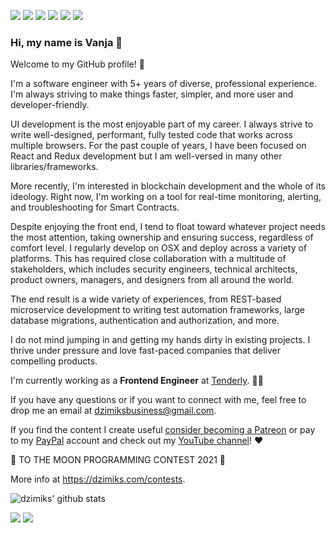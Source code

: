[<img src="https://img.shields.io/badge/linkedin-%230077B5.svg?&style=for-the-badge&logo=linkedin&logoColor=white" />](https://www.linkedin.com/in/vpaunovic)
[<img src="https://img.shields.io/badge/facebook-%230077B5.svg?&style=for-the-badge&logo=facebook&logoColor=white&color=4267B2" />](https://www.facebook.com/vanja.paunovic)
[<img src="https://img.shields.io/badge/instagram-%230077B5.svg?&style=for-the-badge&logo=instagram&logoColor=white&color=C13584" />](https://www.instagram.com/dzimiks)
[<img src="https://img.shields.io/badge/twitter-%230077B5.svg?&style=for-the-badge&logo=twitter&logoColor=white&color=1DA1F2" />](https://twitter.com/dzimiks)
[<img src="https://img.shields.io/badge/youtube-%230077B5.svg?&style=for-the-badge&logo=youtube&logoColor=white&color=FF0000" />](https://www.youtube.com/c/dzimiks)
[<img src="https://img.shields.io/badge/personal_website-%230077B5.svg?&style=for-the-badge&logo=jordan&logoColor=white&color=ef6c00" />](https://dzimiks.com)

### Hi, my name is Vanja 👋

Welcome to my GitHub profile! 🎉 

I'm a software engineer with 5+ years of diverse, professional experience. I'm always striving to make things faster, simpler, and more user and developer-friendly.

UI development is the most enjoyable part of my career. I always strive to write well-designed, performant, fully tested code that works across multiple browsers. For the past couple of years, I have been focused on React and Redux development but I am well-versed in many other libraries/frameworks.

More recently, I'm interested in blockchain development and the whole of its ideology. Right now, I'm working on a tool for real-time monitoring, alerting, and troubleshooting for Smart Contracts.

Despite enjoying the front end, I tend to float toward whatever project needs the most attention, taking ownership and ensuring success, regardless of comfort level. I regularly develop on OSX and deploy across a variety of platforms. This has required close collaboration with a multitude of stakeholders, which includes security engineers, technical architects, product owners, managers, and designers from all around the world.

The end result is a wide variety of experiences, from REST-based microservice development to writing test automation frameworks, large database migrations, authentication and authorization, and more.

I do not mind jumping in and getting my hands dirty in existing projects. I thrive under pressure and love fast-paced companies that deliver compelling products.

I'm currently working as a **Frontend Engineer** at [Tenderly](https://tenderly.co). 👨‍💻

If you have any questions or if you want to connect with me, feel free to drop me an email at dzimiksbusiness@gmail.com.

If you find the content I create useful [consider becoming a Patreon](https://www.patreon.com/dzimiks) or pay to my [PayPal](https://www.paypal.com/paypalme/dzimiks) account and check out my [YouTube channel](https://www.youtube.com/c/dzimiks)! :heart:

🚨 TO THE MOON PROGRAMMING CONTEST 2021 🚨

More info at https://dzimiks.com/contests.

![dzimiks' github stats](https://github-readme-stats.vercel.app/api?username=dzimiks&show_icons=true&count_private=true&theme=algolia)

[![](https://komarev.com/ghpvc/?username=dzimiks&color=blue&label=Profile%20Views)](https://github.com/dzimiks)
[![](https://img.shields.io/github/followers/dzimiks?label=GitHub%20Followers)](https://github.com/dzimiks)

<!--
**dzimiks/dzimiks** is a ✨ _special_ ✨ repository because its `README.md` (this file) appears on your GitHub profile.

Here are some ideas to get you started:

- 🔭 I’m currently working on ...
- 🌱 I’m currently learning ...
- 👯 I’m looking to collaborate on ...
- 🤔 I’m looking for help with ...
- 💬 Ask me about ...
- 📫 How to reach me: ...
- 😄 Pronouns: ...
- ⚡ Fun fact: ...
-->
